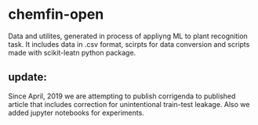 # chemfin-open
Data and utilites, generated in process of appliyng ML to plant recognition task. It includes data in .csv format, scirpts for data conversion and scripts made with scikit-leatn python package.

## update:
Since April, 2019 we are attempting to publish corrigenda to published article that includes correction for unintentional train-test leakage. Also we added jupyter notebooks for experiments.
